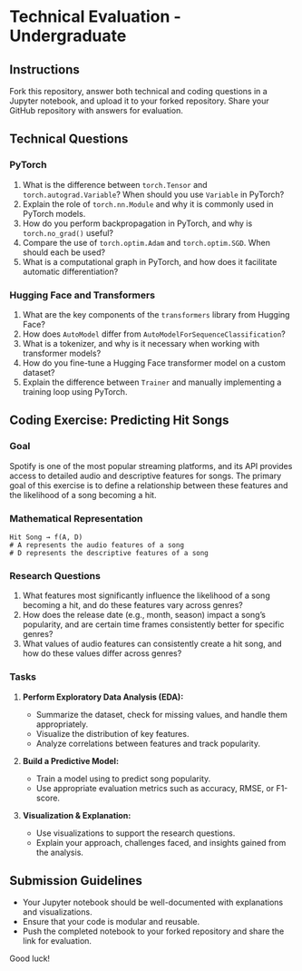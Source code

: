 # Technical Evaluation - Undergraduate

## Instructions
Fork this repository, answer both technical and coding questions in a Jupyter notebook, and upload it to your forked repository. Share your GitHub repository with answers for evaluation.

## **Technical Questions**
### **PyTorch**
1. What is the difference between `torch.Tensor` and `torch.autograd.Variable`? When should you use `Variable` in PyTorch?
2. Explain the role of `torch.nn.Module` and why it is commonly used in PyTorch models.
3. How do you perform backpropagation in PyTorch, and why is `torch.no_grad()` useful?
4. Compare the use of `torch.optim.Adam` and `torch.optim.SGD`. When should each be used?
5. What is a computational graph in PyTorch, and how does it facilitate automatic differentiation?

### **Hugging Face and Transformers**
1. What are the key components of the `transformers` library from Hugging Face?
2. How does `AutoModel` differ from `AutoModelForSequenceClassification`?
3. What is a tokenizer, and why is it necessary when working with transformer models?
4. How do you fine-tune a Hugging Face transformer model on a custom dataset?
5. Explain the difference between `Trainer` and manually implementing a training loop using PyTorch.

## **Coding Exercise: Predicting Hit Songs**
### **Goal**
Spotify is one of the most popular streaming platforms, and its API provides access to detailed audio and descriptive features for songs. The primary goal of this exercise is to define a relationship between these features and the likelihood of a song becoming a hit.

### **Mathematical Representation**
```
Hit Song → f(A, D)
# A represents the audio features of a song
# D represents the descriptive features of a song
```

### **Research Questions**
1. What features most significantly influence the likelihood of a song becoming a hit, and do these features vary across genres?
2. How does the release date (e.g., month, season) impact a song’s popularity, and are certain time frames consistently better for specific genres?
3. What values of audio features can consistently create a hit song, and how do these values differ across genres?

### **Tasks**
1. **Perform Exploratory Data Analysis (EDA):**
   - Summarize the dataset, check for missing values, and handle them appropriately.
   - Visualize the distribution of key features.
   - Analyze correlations between features and track popularity.

2. **Build a Predictive Model:**
   - Train a model using to predict song popularity.
   - Use appropriate evaluation metrics such as accuracy, RMSE, or F1-score.

3. **Visualization & Explanation:**
   - Use visualizations to support the research questions.
   - Explain your approach, challenges faced, and insights gained from the analysis.

## **Submission Guidelines**
- Your Jupyter notebook should be well-documented with explanations and visualizations.
- Ensure that your code is modular and reusable.
- Push the completed notebook to your forked repository and share the link for evaluation.

Good luck!

